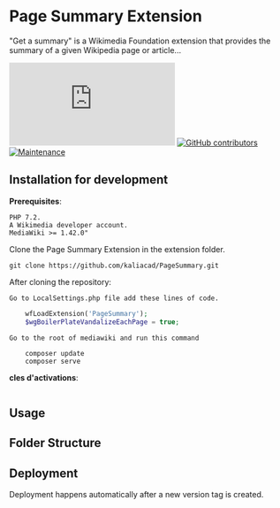 # Page Summary Extension

"Get a summary" is a Wikimedia Foundation extension that provides the summary of a given Wikipedia page or article...

[![GitHub license](https://badgen.net/github/license/Naereen/Strapdown.js)](https://github.com/Naereen/StrapDown.js/blob/master/LICENSE)
[![GitHub contributors](https://badgen.net/github/contributors/kaliacad/PageSummary)](https://GitHub.com/kaliacad/PageSummary/graphs/contributors/)
[![Maintenance](https://img.shields.io/badge/Maintained%3F-yes-green.svg)](https://GitHub.com/Naereen/StrapDown.js/graphs/commit-activity)

## Installation for development

**Prerequisites**:

    PHP 7.2.
    A Wikimedia developer account.
    MediaWiki >= 1.42.0"

Clone the Page Summary Extension in the extension folder.

    git clone https://github.com/kaliacad/PageSummary.git

After cloning the repository:

    
    Go to LocalSettings.php file add these lines of code.

```php
    wfLoadExtension('PageSummary');
    $wgBoilerPlateVandalizeEachPage = true;
```
    Go to the root of mediawiki and run this command
```
    composer update
    composer serve
```

**cles d'activations**:
```

```


## Usage


## Folder Structure


## Deployment

Deployment happens automatically after a new version tag is created.
